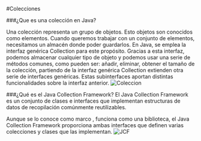 #Colecciones

###¿Que es una colección en Java?

Una colección representa un grupo de objetos.
 Esto objetos son conocidos como elementos.
 Cuando queremos trabajar con un conjunto de elementos, necesitamos un almacén donde poder guardarlos. En Java, se emplea la interfaz genérica Collection para este propósito.
 Gracias a esta interfaz, podemos almacenar cualquier tipo de objeto y podemos usar una serie de métodos comunes, como pueden ser: añadir, eliminar, obtener el tamaño de la colección, partiendo de la interfaz genérica Collection extienden otra serie de interfaces genéricas. Estas subinterfaces aportan distintas funcionalidades sobre la interfaz anterior.
 ![Coleccion](https://i.ytimg.com/vi/kISp03jwPIc/maxresdefault.jpg)

###¿Qué es el Java Collection Framework?
El Java Collection Framework es un conjunto de clases e interfaces que implementan estructuras de datos de recopilación comúnmente reutilizables.

Aunque se lo conoce como marco , funciona como una biblioteca, el Java Collection Framework proporciona ambas interfaces que definen varias colecciones y clases que las implementan.
![JCF](https://lh3.googleusercontent.com/proxy/xpTD2erhBA285k2lB_jnIo1lRCuuxiwBBjPzegPpuaQ6FfqUjjhLCTHPvB4CbLDQhnsBjz6vBX9us3Kz86egFml7BcIVL_mpG_RQnE6Z505Xe-NXCoch8kDK0Axm9u4=w1200-h630-p-k-no-nu)